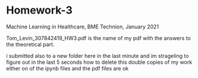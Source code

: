 # Homework-3
Machine Learning in Healthcare, BME Technion, January 2021


Tom_Levin_307842419_HW3.pdf is the name of my pdf with the answers to the theoretical part.

i submitted also to a new folder here in the last minute and im strageling to figure out in the last 5 seconds how to delete this double copies of my work
either on of the ipynb files and the pdf files are ok
